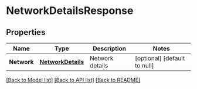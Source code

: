 # NetworkDetailsResponse

## Properties
Name | Type | Description | Notes
------------ | ------------- | ------------- | -------------
**Network** | [**NetworkDetails**](NetworkDetails.md) | Network details | [optional] [default to null]

[[Back to Model list]](../README.md#documentation-for-models) [[Back to API list]](../README.md#documentation-for-api-endpoints) [[Back to README]](../README.md)


